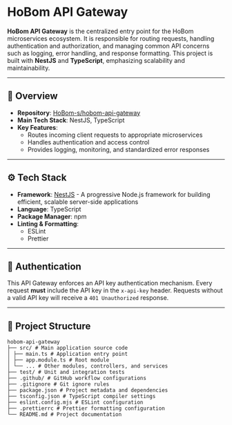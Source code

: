 # HoBom API Gateway

**HoBom API Gateway** is the centralized entry point for the HoBom microservices ecosystem. It is responsible for routing requests, handling authentication and authorization, and managing common API concerns such as logging, error handling, and response formatting. This project is built with **NestJS** and **TypeScript**, emphasizing scalability and maintainability.

---

## 🧭 Overview

- **Repository**: [HoBom-s/hobom-api-gateway](https://github.com/HoBom-s/hobom-api-gateway)
- **Main Tech Stack**: NestJS, TypeScript
- **Key Features**:
    - Routes incoming client requests to appropriate microservices
    - Handles authentication and access control
    - Provides logging, monitoring, and standardized error responses

---

## ⚙️ Tech Stack

- **Framework**: [NestJS](https://nestjs.com/) - A progressive Node.js framework for building efficient, scalable server-side applications
- **Language**: TypeScript
- **Package Manager**: npm
- **Linting & Formatting**:
    - ESLint
    - Prettier

---

## 🔑 Authentication

This API Gateway enforces an API key authentication mechanism. Every request **must** include the API key in the `x-api-key` header. Requests without a valid API key will receive a `401 Unauthorized` response.

---

## 📁 Project Structure
```
hobom-api-gateway
├── src/ # Main application source code
│ ├── main.ts # Application entry point
│ ├── app.module.ts # Root module
│ └── ... # Other modules, controllers, and services
├── test/ # Unit and integration tests
├── .github/ # GitHub workflow configurations
├── .gitignore # Git ignore rules
├── package.json # Project metadata and dependencies
├── tsconfig.json # TypeScript compiler settings
├── eslint.config.mjs # ESLint configuration
├── .prettierrc # Prettier formatting configuration
└── README.md # Project documentation
```

